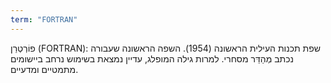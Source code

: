 ```yaml
---
term: "FORTRAN"
---
```


פוֹרְטְרַן (FORTRAN): שפת תכנות העילית הראשונה (1954). השפה הראשונה שעבורה נכתב מְהַדֵּר מסחרי. למרות גילה המופלג, עדיין נמצאת בשימוש נרחב ביישומים מתמטיים ומדעיים.

